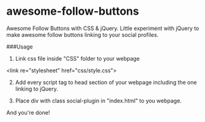 # awesome-follow-buttons
Awesome Follow Buttons with  CSS &amp; jQuery. Little experiment with jQuery to make awesome follow buttons linking to your social profiles.

###Usage
1. Link css file inside "CSS" folder to your webpage
  
&lt;link re="stylesheet" href="css/style.css">

2. Add every script tag to head section of your webpage including the one linking to jQuery.

3. Place div with class social-plugin in "index.html" to you webpage.

And you're done!


